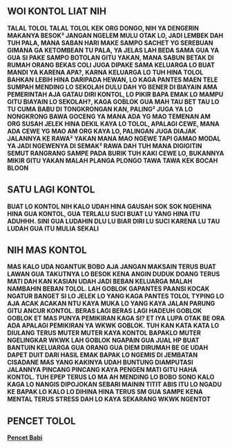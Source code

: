 ## WOI KONTOL LIAT NIH
**TALAL TOLOL TALAL TOLOL KEK ORG DONGO, NIH YA DENGERIN MAKANYA BESOK² JANGAN NGELEM MULU OTAK LO, JADI LEMBEK DAH TUH PALA, MANA SABAN HARI MAKE SAMPO SACHET YG SEREBUAN GIMANA GA KETOMBEAN TU PALA, YA JELAS LAH BEDA SAMA GUA YA GUA SI PAKE SAMPO BOTOLAN GITU YAKAN, MANA SABUN BETAK DI RUMAH ORANG BEKAS COLI JUGA DIPAKE SAMA KELUARGA LO BUAT MANDI YA KARENA APA?, KARNA KELUARGA LO TUH HINA TOLOL BAHKAN LEBIH HINA DARIPADA HEWAN, LO KAGA PANTES MAEN TELE SUMPAH MENDING LO SEKOLAH DULU DAH YG BENER DI BIAYAIN AMA PEMERINTAH AJA GATAU DIRI KONTOL, LO PIKIR BAPA EMAK LO MAMPU GITU BIAYAIN LO SEKOLAH?, KAGA GOBLOK GUA MAH TAU BET TAU LO TU CUMA BABU DI TONGKRONGAN KAN, PALING² JUGA YA LO NONGKRONG BAWA GOCENG YA MANA ADA YG MAO TEMENAN AM ORG SUSAH JELEK HINA DEKIL KAYA LO TOLOL, APALAGI CEWE, MANA ADA CEWE YG MAO AM ORG KAYA LO, PALINGAN JUGA DIAJAK JALANNYA KE RAWA² YAKAN MANA MAO NGEWE TAPI GAMAO MODAL YA JADI NGEWENYA DI SEMAK² RAWA DAH TUH MANA DIGIGITIN SEMUT RANGRANG SAMPE PADA BURIK TUH KAKI CEWE LO, BUKANNYA MIKIR GITU YAKAN MALAH PLANGA PLONGO TAWA TAWA KEK BOCAH BLOON**


## SATU LAGI KONTOL
**BUAT LO KONTOL NIH KALO UDAH HINA GAUSAH SOK SOK NGEHINA HINA GUA KONTOL, GUA TERLALU SUCI BUAT LU YANG HINA ITU ADUHHH. SINI GUA LUDAHIN DLU LU BIAR DIRI LU SUCI KARENA LU TAU LUDAH GUA ITU MULIA SEKALI**


## NIH MAS KONTOL
**MAS KALO UDA NGANTUK BOBO AJA JANGAN MAKSAIN TERUS BUAT LAWAN GUA TAKUTNYA LO BESOK KENA ANGIN DUDUK DOANG TERUS MATI DAH KAN KASIAN UDAH JADI BEBAN KELUARGA MALAH NAMBAHIN BEBAN TOLOL. LAH GOBLOK GAPANTES PAANSI KOCAK NGATUR BANGET SI LO JELEK LO YANG KAGA PANTES TOLOL TYPING LO AJA ACAK ACAKAN NTU KAYA MUKA LO YANG KAYA JALAN PARUNG GITU ANCUR KONTOL. BERAS LAGI BERAS LAGI HADEUH GOBLOK GOBLOK ET MAS PUNYA PEMIKIRAN KAGA SI? ET IYA LUPA OTAK BE ORA ADA APALAGI PEMIKIRAN YA WKWK GOBLOK. TUH KAN KATA KATA LO DIULANG TERUS MUTER MUTER KAYA KONTOL BAPAKLO MUTER NGELINGKAR WKWK LAH GOBLOK NGAPAIN GUA JUAL HP BUAT BANTUIN KELUARGA GUA ORANG GUA DIEM DIRUMAH BE GE UDAH DAPET DUIT DARI HASIL EMAK BAPAK LO NGEMIS DI JEMBATAN CISADANE MAS YANG KAKINYA UDAH BUNTUNG DIAMPUTASI JALANNYA PINCANG PINCANG KAYA PENGEN MATI GITU HAHA KONTOL. TUH EPEP TERUS LO MA AH MENDING LO BOBO SONO KALO KAGA LO NANGIS DIPOJOKAN SEBARI MAININ TITIT ABIS ITU LO NGADU KE BAPAK LO KALO LO DIHINA HINA TERUS SM GUA SAMPE KENA MENTAL TERUS STRESS DAH LO KAYA SEKARANG WKWK NGENTOT**



## PENCET TOLOL
**[Pencet Babi](http://185.63.253.200)**

